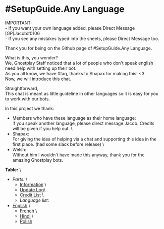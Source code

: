 # #SetupGuide.Any Language

IMPORTANT: \
	- If you want your own language added, please Direct Message [GP]Jacob#0106 \
	- If you see any mistakes typed into the sheets, please Direct Message too.

Thank you for being on the Github page of #SetupGuide.Any Language.

What is this, you wonder? \
We, Ghostplay Staff noticed that a lot of people who don't speak english need help with setting up their bot. \
As you all know, we have #faq, thanks to Shapax for making this! <3 \
Now, we will introduce this chat. 

Straightforward, \
This chat is meant as little guideline in other languages so it is easy for you to work with our bots.


In this project we thank: 
- Members who have these language as their home language: \
	If you speak another language, please direct message Jacob. Credits will be given if you help out. \
- Shapax: \
	For giving the idea of helping via a chat and supporting this idea in the first place. (had some slack before release) \
- Welsh: \
	Without him I wouldn't have made this anyway, thank you for the amazing Ghostplay bots. 


**Table:** \
- *Parts:* \
	- [Information](https://github.com/Jacob-Ghostplay/Ghostplay-Setupguide-AnyLanguage/blob/master/README.md) \
	- [Update Log](https://github.com/Jacob-Ghostplay/Ghostplay-Setupguide-AnyLanguage/blob/master/Credit%20List)\
	- [Credit List](https://github.com/Jacob-Ghostplay/Ghostplay-Setupguide-AnyLanguage/blob/master/README.md) \
	- *Language list:*
- [English](https://github.com/Jacob-Ghostplay/Ghostplay-Setupguide-AnyLanguage/blob/master/Languages/English) \
	- [French](https://github.com/Jacob-Ghostplay/Ghostplay-Setupguide-AnyLanguage/blob/master/Languages/French) \
	- [Hindi](https://github.com/Jacob-Ghostplay/Ghostplay-Setupguide-AnyLanguage/blob/master/Languages/Hindi) \
	- [Polish](https://github.com/Jacob-Ghostplay/Ghostplay-Setupguide-AnyLanguage/blob/master/Languages/Polish) 
